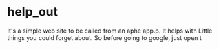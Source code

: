 # help_out
It's a simple web site to be called from an aphe app.p. It helps with Little things you could forget about. So before going to google, just open t
